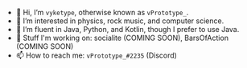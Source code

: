 - 👋 Hi, I’m `vyketype`, otherwise known as `vPrototype_`.
- 👀 I’m interested in physics, rock music, and computer science.
- 🌱 I’m fluent in Java, Python, and Kotlin, though I prefer to use Java.
- 💞️ Stuff I'm working on: socialite (COMING SOON), BarsOfAction (COMING SOON)
- 📫 How to reach me: `vPrototype_#2235` (Discord)
<!-- I am currently a developer at [PixliesNet](https://github.com/PixliesEarth). -->
